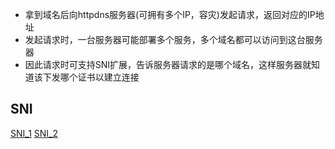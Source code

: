 - 拿到域名后向httpdns服务器(可拥有多个IP，容灾)发起请求，返回对应的IP地址
- 发起请求时，一台服务器可能部署多个服务，多个域名都可以访问到这台服务器
- 因此请求时可支持SNI扩展，告诉服务器请求的是哪个域名，这样服务器就知道该下发哪个证书以建立连接
  
## SNI

[SNI_1](https://blog.csdn.net/makenothing/article/details/53292335)
[SNI_2](https://blog.csdn.net/firefile/article/details/80532161)

